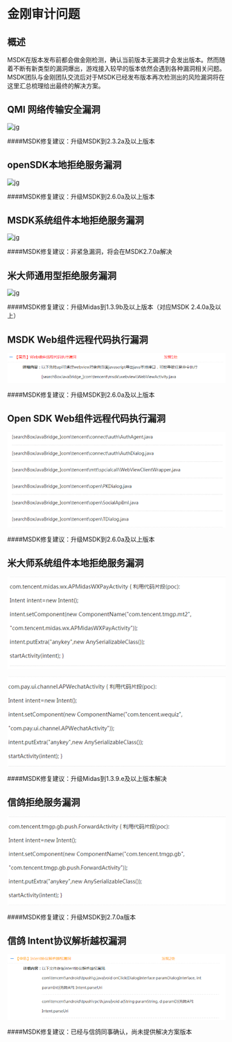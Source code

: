 金刚审计问题
==============

## 概述

MSDK在版本发布前都会做金刚检测，确认当前版本无漏洞才会发出版本。然而随着不断有新类型的漏洞爆出，游戏接入较早的版本依然会遇到各种漏洞相关问题。MSDK团队与金刚团队交流后对于MSDK已经发布版本再次检测出的风险漏洞将在这里汇总梳理给出最终的解决方案。

## QMI 网络传输安全漏洞

![jg](./jgp1.png)

####MSDK修复建议：升级MSDK到2.3.2a及以上版本

## openSDK本地拒绝服务漏洞

![jg](./jgp2.png)

####MSDK修复建议：升级MSDK到2.6.0a及以上版本

## MSDK系统组件本地拒绝服务漏洞

![jg](./jgp3.png)

####MSDK修复建议：非紧急漏洞，将会在MSDK2.7.0a解决

## 米大师通用型拒绝服务漏洞

![jg](./jgp4.png)

####MSDK修复建议：升级Midas到1.3.9b及以上版本（对应MSDK 2.4.0a及以上）

## MSDK Web组件远程代码执行漏洞

![jg](./jg_msdk_webview.png)

####MSDK修复建议：升级MSDK到2.6.0a及以上版本


## Open SDK Web组件远程代码执行漏洞

![jg](./jg_opensdk_web.png)

####MSDK修复建议：升级MSDK到2.6.0a及以上版本

## 米大师系统组件本地拒绝服务漏洞

![jg](./jg_midas_locaoservice_1.png)

![jg](./jg_midas_locaoservice_2.png)

####MSDK修复建议：升级Midas到1.3.9.e及以上版本解决

## 信鸽拒绝服务漏洞

![jg](./jg_tpush_localservices.png)

####MSDK修复建议：升级MSDK到2.7.0a版本

## 信鸽 Intent协议解析越权漏洞

![jg](./jg_tpush_intent.png)

####MSDK修复建议：已经与信鸽同事确认，尚未提供解决方案版本
